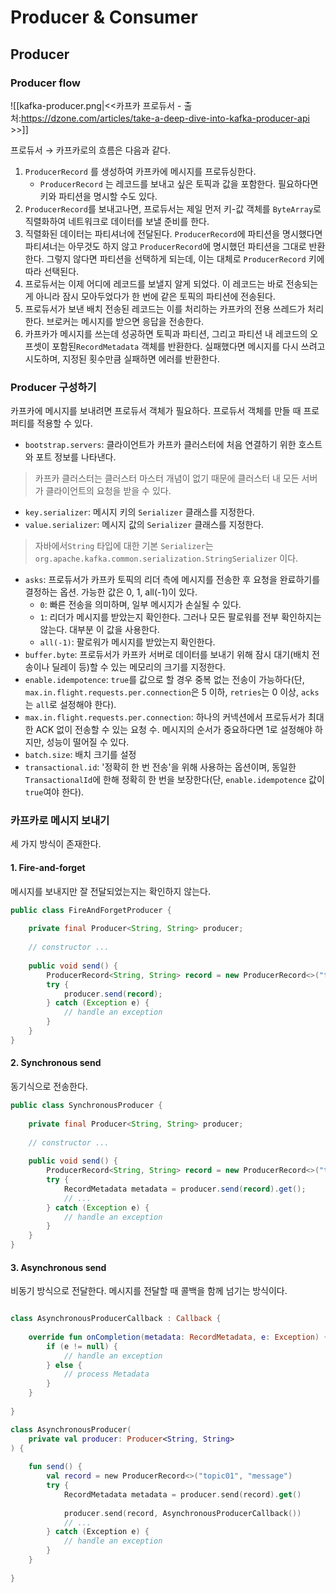# Producer & Consumer

## Producer 

### Producer flow

![[kafka-producer.png|<<카프카 프로듀서 - 출처:https://dzone.com/articles/take-a-deep-dive-into-kafka-producer-api >>]]

프로듀서 → 카프카로의 흐름은 다음과 같다.

1. `ProducerRecord` 를 생성하여 카프카에 메시지를 프로듀싱한다.
	- `ProducerRecord` 는 레코드를 보내고 싶은 토픽과 값을 포함한다. 필요하다면 키와 파티션을 명시할 수도 있다.
2. `ProducerRecord`를 보내고나면, 프로듀서는 제일 먼저 키-값 객체를 `ByteArray`로 직렬화하여 네트워크로 데이터를 보낼 준비를 한다.
3. 직렬화된 데이터는 파티셔너에 전달된다. `ProducerRecord`에 파티션을 명시했다면 파티셔너는 아무것도 하지 않고 `ProducerRecord`에 명시했던 파티션을 그대로 반환한다. 그렇지 않다면 파티션을 선택하게 되는데, 이는 대체로 `ProducerRecord` 키에 따라 선택된다. 
4. 프로듀서는 이제 어디에 레코드를 보낼지 알게 되었다. 이 레코드는 바로 전송되는게 아니라 잠시 모아두었다가 한 번에 같은 토픽의 파티션에 전송된다.
5. 프로듀서가 보낸 배치 전송된 레코드는 이를 처리하는 카프카의 전용 쓰레드가 처리한다. 브로커는 메시지를 받으면 응답을 전송한다. 
6. 카프카가 메시지를 쓰는데 성공하면 토픽과 파티션, 그리고 파티션 내 레코드의 오프셋이 포함된`RecordMetadata` 객체를 반환한다. 실패했다면 메시지를 다시 쓰려고 시도하며, 지정된 횟수만큼 실패하면 에러를 반환한다.

### Producer 구성하기

카프카에 메시지를 보내려면 프로듀서 객체가 필요하다. 프로듀서 객체를 만들 때 프로퍼티를 적용할 수 있다.

- `bootstrap.servers`: 클라이언트가 카프카 클러스터에 처음 연결하기 위한 호스트와 포트 정보를 나타낸다. 
> 카프카 클러스터는 클러스터 마스터 개념이 없기 때문에 클러스터 내 모든 서버가 클라이언트의 요청을 받을 수 있다.
- `key.serializer`: 메시지 키의 `Serializer` 클래스를 지정한다.
- `value.serializer`: 메시지 값의 `Serializer` 클래스를 지정한다.
>  자바에서`String` 타입에 대한 기본 `Serializer`는 `org.apache.kafka.common.serialization.StringSerializer` 이다.
- `asks`: 프로듀서가 카프카 토픽의 리더 측에 메시지를 전송한 후 요청을 완료하기를 결정하는 옵션. 가능한 값은 0, 1, all(-1)이 있다.
	- `0`: 빠른 전송을 의미하며, 일부 메시지가 손실될 수 있다.
	- `1`: 리더가 메시지를 받았는지 확인한다. 그러나 모든 팔로워를 전부 확인하지는 않는다. 대부분 이 값을 사용한다.
	- `all(-1)`: 팔로워가 메시지를 받았는지 확인한다. 
- `buffer.byte`: 프로듀서가 카프카 서버로 데이터를 보내기 위해 잠시 대기(배치 전송이나 딜레이 등)할 수 있는 메모리의 크기를 지정한다.
- `enable.idempotence`: `true`를 값으로 할 경우 중복 없는 전송이 가능하다(단, `max.in.flight.requests.per.connection`은 5 이하, `retries`는 0 이상, `acks`는 `all`로 설정해야 한다).
- `max.in.flight.requests.per.connection`: 하나의 커넥션에서 프로듀서가 최대한 ACK 없이 전송할 수 있는 요청 수. 메시지의 순서가 중요하다면 1로 설정해야 하지만, 성능이 떨어질 수 있다.
- `batch.size`: 배치 크기를 설정
- `transactional.id`: '정확히 한 번 전송'을 위해 사용하는 옵션이며, 동일한 `TransactionalId`에 한해 정확히 한 번을 보장한다(단, `enable.idempotence` 값이 `true`여야 한다).

### 카프카로 메시지 보내기

세 가지 방식이 존재한다.

#### 1. Fire-and-forget

메시지를 보내지만 잘 전달되었는지는 확인하지 않는다.

```java
public class FireAndForgetProducer {
	
	private final Producer<String, String> producer;
	
	// constructor ... 
	
	public void send() {
		ProducerRecord<String, String> record = new ProducerRecord<>("topic01", "message");
		try {
			producer.send(record);
		} catch (Exception e) {
			// handle an exception
		}
	}
}

```

#### 2. Synchronous send

동기식으로 전송한다.

```java
public class SynchronousProducer {
	
	private final Producer<String, String> producer;
	
	// constructor ... 
	
	public void send() {
		ProducerRecord<String, String> record = new ProducerRecord<>("topic01", "message");
		try {
			RecordMetadata metadata = producer.send(record).get();
			// ...
		} catch (Exception e) {
			// handle an exception
		}
	}
}

```

#### 3. Asynchronous send

비동기 방식으로 전달한다. 메시지를 전달할 때 콜백을 함께 넘기는 방식이다.

```kotlin

class AsynchronousProducerCallback : Callback {
	
	override fun onCompletion(metadata: RecordMetadata, e: Exception) {
		if (e != null) {
			// handle an exception
		} else {
			// process Metadata
		}
	}
	
}

class AsynchronousProducer(
	private val producer: Producer<String, String>
) {
	
	fun send() {
		val record = new ProducerRecord<>("topic01", "message")
		try {
			RecordMetadata metadata = producer.send(record).get()
			
			producer.send(record, AsynchronousProducerCallback())
			// ...
		} catch (Exception e) {
			// handle an exception
		}
	}
	
}
```